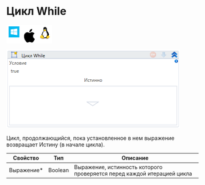 # Цикл While

![](<../../../.gitbook/assets/image (100) (1) (1) (1) (1) (1) (1) (1) (2) (82).png>)

![](<../../../.gitbook/assets/image (58).png>)

Цикл, продолжающийся, пока установленное в нем выражение возвращает Истину (в начале цикла).

| Свойство    | Тип     | Описание                                                                |
| ----------- | ------- | ----------------------------------------------------------------------- |
| Выражение\* | Boolean | Выражение, истинность которого проверяется перед каждой итерацией цикла |
